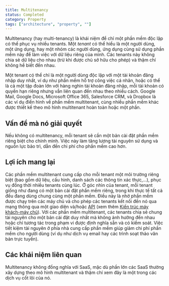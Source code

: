 ```yaml
---
title: Multitenancy
status: Completed
category: Property
tags: ["architecture", "property", ""]
---
```


Multitenancy (hay multi-tenancy) là khái niệm để chỉ một phần mềm độc lập có thể phục vụ nhiều tenants.
Một *tenant* có thể hiểu là một người dùng, một ứng dụng, hay một nhóm các người dùng, 
ứng dụng cùng sử dụng phần mềm này để làm việc với dữ liệu riêng của mình.
Các tenants này không chia sẻ dữ liệu cho nhau (trừ khi được chủ sở hữu cho phép) và thậm chí không hề biết đến nhau.

Một tenant có thể chỉ là một người dùng độc lập với một tài khoản đăng nhập duy nhất, 
ví dụ như phần mềm hỗ trợ công việc cá nhân, hoặc có thể là cả một tập đoàn lớn với hàng nghìn tài khoản đăng nhập,
mỗi tài khoản có quyền hạn riêng nhưng vẫn liên quan đến nhau theo nhiều cách. 
Google Mail, Google Docs, Microsoft Office 365, Salesforce CRM, và Dropbox là các ví dụ điển hình về phần mềm multitenant,
cùng nhiều phần mềm khác được thiết kế theo mô hình multitenant hoàn toàn hoặc một phần.

## Vấn đề mà nó giải quyết

Nếu không có multitenancy, mỗi tenant sẽ cần một bản cài đặt phần mềm riêng biệt cho chính mình.
Việc này làm tăng lượng tài nguyên sử dụng và nguồn lực bảo trì, dẫn đến chi phí cho phần mềm cao hơn.

## Lợi ích mang lại

Các phần mềm multitenant cung cấp cho mỗi tenant một môi trường riêng biệt (bao gồm dữ liệu, cấu hình, danh sách các thông tin xác thực,...),
phục vụ đồng thời nhiều tenants cùng lúc. Ở góc nhìn của tenant, mỗi tenant giống như đang có một bản cài đặt phần mềm riêng,
trong khi thực tế tất cả đều đang dùng chung cùng một phần mềm. Điều này là nhờ phần mềm được chạy trên các máy chủ và cho phép
các tenants kết nối đến nó qua mạng thông qua một giao diện và/hoặc [API](/vi/application-programming-interface/) 
(xem thêm [Kiến trúc máy khách-máy chủ](/vi/client-server-architecture/)).
Với các phần mềm multitenant, các tenants chia sẻ chung tài nguyên cho một bản cài đặt duy nhất mà không ảnh hưởng đến nhau 
hoặc chỉ tương tác trong phạm vi được định nghĩa sẵn và có kiểm soát.
Việc tiết kiệm tài nguyên ở phía nhà cung cấp phần mềm giúp giảm chi phí phần mềm cho người dùng 
(ví dụ như dịch vụ email hay các trình soạt thảo văn bản trực tuyến).

## Các khái niệm liên quan

Multitenancy không đồng nghĩa với SaaS, mặc dù phần lớn các SaaS thường xây dựng 
theo mô hình multitenant và thậm chí xem đây là một trong các dịch vụ cốt lõi của nó.